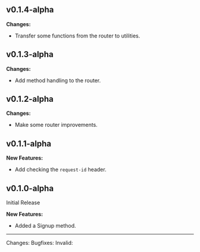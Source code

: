 ## v0.1.4-alpha

**Changes:**
- Transfer some functions from the router to utilities.

## v0.1.3-alpha

**Changes:**
- Add method handling to the router.

## v0.1.2-alpha

**Changes:**
- Make some router improvements.

## v0.1.1-alpha

**New Features:**
- Add checking the `request-id` header.

## v0.1.0-alpha

Initial Release

**New Features:**
- Added a Signup method.

---
Changes:
Bugfixes:
Invalid: